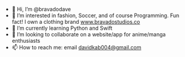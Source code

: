 - 👋 Hi, I’m @bravadodave
- 👀 I’m interested in fashion, Soccer, and of course Programming. Fun fact! I own a clothing brand www.bravadostudios.co 
- 🌱 I’m currently learning Python and Swift
- 💞️ I’m looking to collaborate on a website/app for anime/manga enthusiasts
- 📫 How to reach me: email davidkab004@gmail.com

<!---
bravadodave/bravadodave is a ✨ special ✨ repository because its `README.md` (this file) appears on your GitHub profile.
You can click the Preview link to take a look at your changes.
--->
